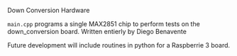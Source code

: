Down Conversion Hardware

`main.cpp` programs a single MAX2851 chip to perform tests on the down_conversion board. Written entierly by Diego Benavente

Future development will include routines in python for a Raspberrie 3 board.